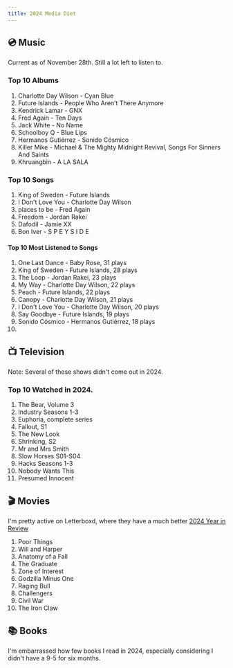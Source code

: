 ```yaml
---
title: 2024 Media Diet
---
```

## 💿 Music

Current as of November 28th. Still a lot left to listen to.

### Top 10 Albums

1. Charlotte Day Wilson - Cyan Blue
2. Future Islands - People Who Aren’t There Anymore
3. Kendrick Lamar - GNX
4. Fred Again - Ten Days
5. Jack White - No Name
6. Schoolboy Q - Blue Lips
7. Hermanos Gutiérrez - Sonido Cósmico
8. Killer Mike - Michael & The Mighty Midnight Revival, Songs For Sinners And Saints
9. Khruangbin - A LA SALA

### Top 10 Songs 
1. King of Sweden - Future Islands
2. I Don't Love You - Charlotte Day Wilson
3. places to be - Fred Again
4. Freedom - Jordan Rakei
5. Dafodil - Jamie XX
6. Bon Iver - S P E Y S I D E


#### Top 10 Most Listened to Songs

1. One Last Dance - Baby Rose, 31 plays
2. King of Sweden - Future Islands, 28 plays
3. The Loop - Jordan Rakei, 23 plays
4. My Way - Charlotte Day Wilson, 22 plays
5. Peach - Future Islands, 22 plays
6. Canopy - Charlotte Day Wilson, 21 plays
7. I Don't Love You - Charlotte Day Wilson, 20 plays
8. Say Goodbye - Future Islands, 19 plays
9. Sonido Cósmico - Hermanos Gutiérrez, 18 plays
10. 

## 📺 Television
Note: Several of these shows didn't come out in 2024.

### Top 10 Watched in 2024. 
1. The Bear, Volume 3
2. Industry Seasons 1-3
3. Euphoria, complete series
4. Fallout, S1
5. The New Look
6. Shrinking, S2
7. Mr and Mrs Smith
8. Slow Horses S01-S04
9. Hacks Seasons 1-3
10. Nobody Wants This
11. Presumed Innocent

## 🎬 Movies
I'm pretty active on Letterboxd, where they have a much better [2024 Year in Review](https://letterboxd.com/coopersmith/year/2024/)

1. Poor Things
2. Will and Harper
3. Anatomy of a Fall
4. The Graduate
5. Zone of Interest
6. Godzilla Minus One
7. Raging Bull
8. Challengers
9. Civil War
10. The Iron Claw

## 📚 Books
I'm embarrassed how few books I read in 2024, especially considering I didn't have a 9-5 for six months. 





